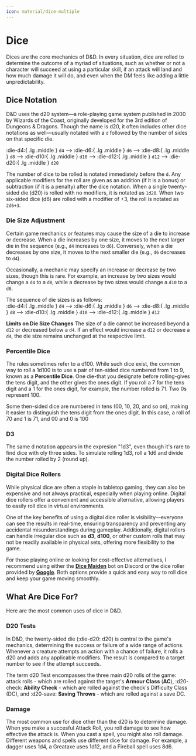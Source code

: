 ```yaml
---
icon: material/dice-multiple
---
```


# Dice

Dices are the core mechanics of D&D. In every situation, dice are rolled to determine the outcome of a myriad of situations, such as whether or not a character will succeed at using a particular skill, if an attack will land and how much damage it will do, and even when the DM feels like adding a little unpredictability.

## Dice Notation

D&D uses the d20 system—a role-playing game system published in 2000 by Wizards of the Coast, originally developed for the 3rd edition of Dungeons & Dragons. Though the name is d20, it often includes other dice notations as well—usually notated with a `d` followed by the number of sides on that specific die.

:die-d4:{ .lg .middle } `d4` --> :die-d6:{ .lg .middle } `d6` --> :die-d8:{ .lg .middle } `d8` --> :die-d10:{ .lg .middle } `d10` --> :die-d12:{ .lg .middle } `d12` --> :die-d20:{ .lg .middle } `d20`

The number of dice to be rolled is notated immediately before the `d`. Any applicable modifiers for the roll are given as an addition (if it is a bonus) or subtraction (if it is a penalty) after the dice notation. When a single twenty-sided die (d20) is rolled with no modifiers, it is notated as `1d20`. When two six-sided dice (d6) are rolled with a modifier of +3, the roll is notated as `2d6+3`.

### Die Size Adjustment

Certain game mechanics or features may cause the size of a die to increase or decrease. When a die increases by one size, it moves to the next larger die in the sequence (e.g., `d4` increases to `d6`). Conversely, when a die decreases by one size, it moves to the next smaller die (e.g., `d6` decreases to `d4`). 

Occasionally, a mechanic may specify an increase or decrease by two sizes, though this is rare. For example, an increase by two sizes would change a `d4` to a `d8`, while a decrease by two sizes would change a `d10` to a `d6`.

The sequence of die sizes is as follows:  
:die-d4:{ .lg .middle } `d4` --> :die-d6:{ .lg .middle } `d6` --> :die-d8:{ .lg .middle } `d8` --> :die-d10:{ .lg .middle } `d10` --> :die-d12:{ .lg .middle } `d12`

**Limits on Die Size Changes**  The size of a die cannot be increased beyond a `d12` or decreased below a `d4`. If an effect would increase a `d12` or decrease a `d4`, the die size remains unchanged at the respective limit.

### Percentile Dice

The rules sometimes refer to a d100. While such dice exist, the common way to roll a 1d100 is to use a pair of ten-sided dice numbered from 1 to 9, known as a **Percentile Dice**. One die-that you designate before rolling-gives the tens digit, and the other gives the ones digit. If you roll a 7 for the tens digit and a 1 for the ones digit, for example, the number rolled is 71. Two 0s represent 100.

Some then-sided dice are numbered in tens (00, 10, 20, and so on), making it easier to distinguish the tens digit from the ones digit. In this case, a roll of 70 and 1 is 71, and 00 and 0 is 100

### D3

The same d notation appears in the expresion "1d3", even though it's rare to find dice with oly three sides. To simulate rolling 1d3, roll a 1d6 and divide the number rolled by 2 (round up).

### Digital Dice Rollers

While physical dice are often a staple in tabletop gaming, they can also be expensive and not always practical, especially when playing online. Digital dice rollers offer a convenient and accessible alternative, allowing players to easily roll dice in virtual environments.

One of the key benefits of using a digital dice roller is visibility—everyone can see the results in real-time, ensuring transparency and preventing any accidental misunderstandings during gameplay. Additionally, digital rollers can handle irregular dice such as **d3**, **d100**, or other custom rolls that may not be readily available in physical sets, offering more flexibility to the game.

For those playing online or looking for cost-effective alternatives, I recommend using either the **[Dice Maiden](https://top.gg/bot/377701707943116800)** bot on Discord or the dice roller provided by **[Google](https://g.co/kgs/rc9i8qP)**. Both options provide a quick and easy way to roll dice and keep your game moving smoothly.

## What Are Dice For?

Here are the most common uses of dice in D&D.

### D20 Tests

In D&D, the twenty-sided die (:die-d20: d20) is central to the game's mechanics, determining the success or failure of a wide range of actions. Whenever a creature attempts an action with a chance of failure, it rolls a d20 and adds any applicable modifiers. The result is compared to a target number to see if the attempt succeeds.

The term d20 Test encompasses the three main d20 rolls of the game: attack rolls - which are rolled against the target's **Armour Class** (**AC**), :d20-check: **Ability Check** - which are rolled against the check's Difficulty Class (DC), and :d20-save: **Saving Throws** - which are rolled against a save DC.

### Damage

The most common use for dice other than the d20 is to determine damage. When you make a succesful Attack Roll, you roll damage to see how effective the attack is. When you cast a spell, you might also roll damage. Different weapons and spells use different dice for damage. For example, a dagger uses 1d4, a Greataxe uses 1d12, and a Fireball spell uses 8d6.
